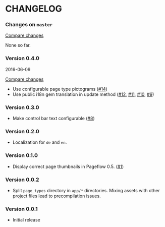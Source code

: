 # CHANGELOG

### Changes on `master`

[Compare changes](https://github.com/codevise/pageflow-before-after/compare/v0.4.0...master)

None so far.

### Version 0.4.0

2016-06-09

[Compare changes](https://github.com/codevise/pageflow-before-after/compare/v0.3.0...v0.4.0)

- Use configurable page type pictograms
  ([#14](https://github.com/codevise/pageflow-before-after/pull/14))
- Use public i18n gem translation in update method
  ([#12](https://github.com/codevise/pageflow-before-after/pull/12),
   [#11](https://github.com/codevise/pageflow-before-after/pull/11),
   [#10](https://github.com/codevise/pageflow-before-after/pull/10),
   [#9](https://github.com/codevise/pageflow-before-after/pull/9))

### Version 0.3.0

- Make control bar text configurable
  ([#8](https://github.com/codevise/pageflow-before-after/pull/8))

### Version 0.2.0

- Localization for `de` and `en`.

### Version 0.1.0

- Display correct page thumbnails in Pageflow 0.5.
  ([#1](https://github.com/codevise/pageflow-before-after/pull/1))

### Version 0.0.2

- Split `page_types` directory in `app/*` directories. Mixing assets
  with other project files lead to precompilation issues.

### Version 0.0.1

- Initial release
